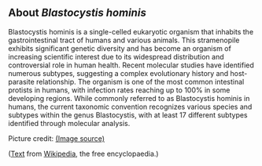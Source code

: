 About *Blastocystis hominis* 
----------------------------

Blastocystis hominis is a single-celled eukaryotic organism that inhabits the gastrointestinal tract of humans and various animals. This stramenopile exhibits significant genetic diversity and has become an organism of increasing scientific interest due to its widespread distribution and controversial role in human health. Recent molecular studies have identified numerous subtypes, suggesting a complex evolutionary history and host-parasite relationship. The organism is one of the most common intestinal protists in humans, with infection rates reaching up to 100% in some developing regions. While commonly referred to as Blastocystis hominis in humans, the current taxonomic convention recognizes various species and subtypes within the genus Blastocystis, with at least 17 different subtypes identified through molecular analysis.

Picture credit: [(Image source)](https://en.wikipedia.org/wiki/Blastocystis_hominis#/media/File:Four_common_forms_of_Blastocystis_hominis_Valzn.jpg)

([Text](http://en.wikipedia.org/wiki/Blastocystis_hominis) from
[Wikipedia](http://en.wikipedia.org/), the free encyclopaedia.)
